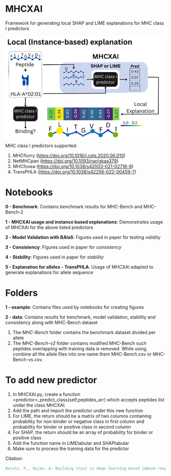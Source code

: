 # MHCXAI
Framework for generating local SHAP and LIME explanations for MHC class I predictors

<p align="center"><img src="figures/MHCXAI.png" alt="" width="800"></p>

MHC class I predictors supported:
1. MHCflurry (https://doi.org/10.1016/j.cels.2020.06.010)
2. NetMHCpan (https://doi.org/10.1093/nar/gkaa379)
3. MHCfovea (https://doi.org/10.1038/s42003-021-02716-8)
4. TransPHLA (https://doi.org/10.1038/s42256-022-00459-7)

# Notebooks

**0 - Benchmark**: Contains benchmark results for MHC-Bench and MHC-Bench-2

**1 - MHCXAI usage and instance based explanations**: Demonstrates usage of MHCXAI for the above listed predictors

**2 - Model Validation with BAlaS**: Figures used in paper for testing *validity*

**3 - Consistency**: Figures used in paper for *consistency*

**4 - Stability**: Figures used in paper for *stability*

**5 - Explanation for alleles - TransPHLA**: Usage of MHCXAI adapted to generate explanations for allele sequence

# Folders
**1 - example**: Contains files used by notebooks for creating figures

**2 - data**: Contains results for benchmark, model validation, stability and consistency along with MHC-Bench dataset
1. The *MHC-Bench* folder contains the benchmark dataset divided per allele
2. The *MHC-Bench-v2* folder contains modified MHC-Bench such peptides overlapping with training data is removed.
While using, combine all the allele files into one name them MHC-Bench.csv or MHC-Bench-vs.csv.

# To add new predictor
1. In MHCXAI.py, create a function \<predictor\>_predict_class(self,peptides_arr) which accepts peptides list under the class MHCXAI.
2. Add the path and import the predictor under this new function
3. For LIME, the return should be a matrix of two columns containing probability for non-binder or negative class in first column and probability for binder or positive class in second column 
4. For SHAP, the return should be an array of probability for binder or positive class
5. Add the function name in LIMEtabular and SHAPtabular
6. Make sure to process the training data for the predictor


Citation:
```bibtex
Borole, P., Rajan, A. Building trust in deep learning-based immune response predictors with interpretable explanations. Commun Biol 7, 279 (2024). https://doi.org/10.1038/s42003-024-05968-2
```

